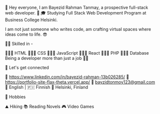 👋 Hey everyone, I am Bayezid Rahman Tanmay, a prospective full-stack web developer. 👋 🎓 Studying Full Stack Web Development Program at Business College Helsinki.

I am not just someone who writes code, am crafting virtual spaces where ideas come to life. 😎

👨‍🎓 Skilled in -

🧑🏼‍💻 HTML
🧑🏼‍💻 CSS
🧑🏼‍💻 JavaScript
🧑🏼‍💻 React
🧑🏼‍💻 PHP
🧑🏼‍💻 Database
Being a developer more than just a job 💯💯

🤝 Let's get connected

🔗 https://www.linkedin.com/in/bayezid-rahman-13b026285/
🔗 https://portfolio-site-flax-theta.vercel.app/
📩 bayzidtonmoy123@gmail.com
🏴󠁧󠁢󠁥󠁮󠁧󠁿 English | 🇫🇮 Finnish 🏡 Helsinki, Finland

🤘 Hobbies

⛰️ Hiking
📚 Reading Novels
🎮 Video Games

